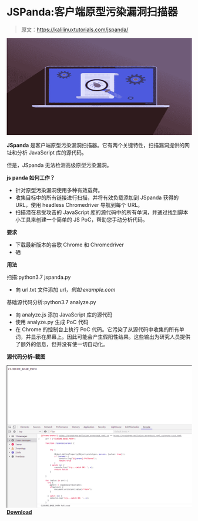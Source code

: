 # JSPanda:客户端原型污染漏洞扫描器

> 原文：<https://kalilinuxtutorials.com/jspanda/>

[![](img//9074329999365239b3b5857d2387abf9.png)](https://1.bp.blogspot.com/-0-87BDlwCO4/YV2JhPlKDkI/AAAAAAAALB8/sIcuMePtjFwJAJLYM_sQKV7wXUyaEmVgQCLcBGAsYHQ/s728/maldoc%2B%25281%2529.png)

**JSpanda** 是客户端原型污染漏洞扫描器。它有两个关键特性，扫描漏洞提供的网址和分析 JavaScript 库的源代码。

但是，JSpanda 无法检测高级原型污染漏洞。

**js panda 如何工作？**

*   针对原型污染漏洞使用多种有效载荷。
*   收集目标中的所有链接进行扫描，并将有效负载添加到 JSpanda 获得的 URL，使用 headless Chromedriver 导航到每个 URL。
*   扫描潜在易受攻击的 JavaScript 库的源代码中的所有单词，并通过找到脚本小工具来创建一个简单的 JS PoC，帮助您手动分析代码。

**要求**

*   下载最新版本的谷歌 Chrome 和 Chromedriver
*   硒

**用法**

扫描:python3.7 jspanda.py

*   向 url.txt 文件添加 url，*例如:example.com*

基础源代码分析:python3.7 analyze.py

*   向 analyze.js 添加 JavaScript 库的源代码
*   使用 analyze.py 生成 PoC 代码
*   在 Chrome 的控制台上执行 PoC 代码。它污染了从源代码中收集的所有单词，并显示在屏幕上。因此可能会产生假阳性结果。这些输出为研究人员提供了额外的信息，但并没有使一切自动化。

**源代码分析–截图**

![](img//7b0251c119022b954491a83c77d25d50.png)[**Download**](https://github.com/RedSection/jspanda)